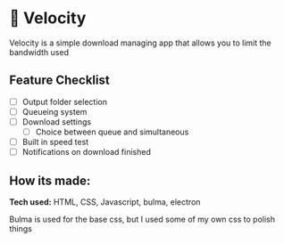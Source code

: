 # 🚀 Velocity #
Velocity is a simple download managing app that allows you to limit the bandwidth used

## Feature Checklist ##

- [ ] Output folder selection
- [ ] Queueing system
- [ ] Download settings
    - [ ] Choice between queue and simultaneous
- [ ] Built in speed test
- [ ] Notifications on download finished

## How its made: ##

**Tech used:** HTML, CSS, Javascript, bulma, electron

Bulma is used for the base css, but I used some of my own css to polish things
